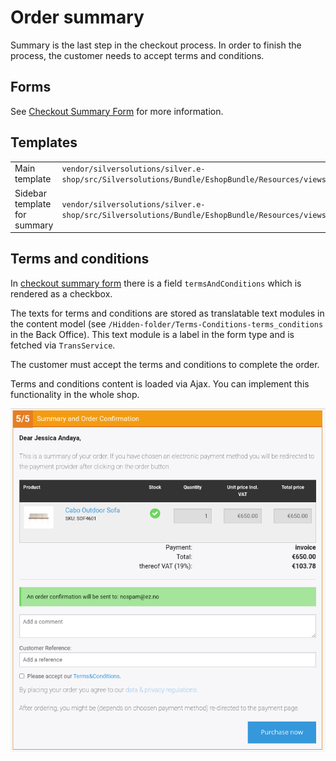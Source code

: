 # Order summary

Summary is the last step in the checkout process. In order to finish the process, the customer needs to accept terms and conditions.

## Forms

See [Checkout Summary Form](checkout_summary_form.md) for more information.

## Templates

|                              |           |
| ---------------------------- | --------- |
| Main template                | `vendor/silversolutions/silver.e-shop/src/Silversolutions/Bundle/EshopBundle/Resources/views/Checkout/checkout_summary.html.twig` |
| Sidebar template for summary | `vendor/silversolutions/silver.e-shop/src/Silversolutions/Bundle/EshopBundle/Resources/views/Checkout/sidebar_summary.html.twig`  |

## Terms and conditions

In [checkout summary form](checkout_summary_form.md) there is a field `termsAndConditions` which is rendered as a checkbox.

The texts for terms and conditions are stored as translatable text modules in the content model
(see `/Hidden-folder/Terms-Conditions-terms_conditions` in the Back Office).
This text module is a label in the form type and is fetched via `TransService`.

The customer must accept the terms and conditions to complete the order.

Terms and conditions content is loaded via Ajax. You can implement this functionality in the whole shop.

![](../../../../img/checkout_6.png)
